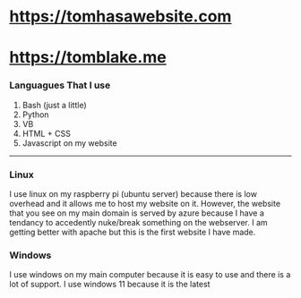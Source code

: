 # https://tomhasawebsite.com
# https://tomblake.me

### Languagues That I use
1. Bash (just a little)
2. Python
3. VB
4. HTML + CSS
5. Javascript on my website

---

### Linux
I use linux on my raspberry pi (ubuntu server) because there is low overhead and it allows me to host my website on it. However, the website that you see on my main domain is served by azure because I have a tendancy to accedently nuke/break something on the webserver. I am getting better with apache but this is the first website I have made.
### Windows
I use windows on my main computer because it is easy to use and there is a lot of support. I use windows 11 because it is the latest
